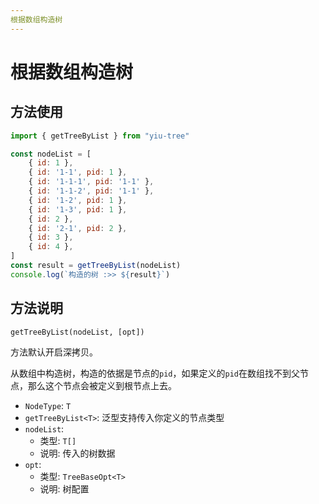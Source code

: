```yaml
---
根据数组构造树
---
```


# 根据数组构造树

## 方法使用

```js
import { getTreeByList } from "yiu-tree"

const nodeList = [
    { id: 1 },
    { id: '1-1', pid: 1 },
    { id: '1-1-1', pid: '1-1' },
    { id: '1-1-2', pid: '1-1' },
    { id: '1-2', pid: 1 },
    { id: '1-3', pid: 1 },
    { id: 2 },
    { id: '2-1', pid: 2 },
    { id: 3 },
    { id: 4 },
]
const result = getTreeByList(nodeList)
console.log(`构造的树 :>> ${result}`)
```

## 方法说明

```plaintext
getTreeByList(nodeList, [opt])
```

方法默认开启深拷贝。

从数组中构造树，构造的依据是节点的`pid`，如果定义的`pid`在数组找不到父节点，那么这个节点会被定义到根节点上去。

- `NodeType`: `T`
- `getTreeByList<T>`: 泛型支持传入你定义的节点类型
- `nodeList`:
  - 类型: `T[]`
  - 说明: 传入的树数据
- `opt`:
  - 类型: `TreeBaseOpt<T>`
  - 说明: 树配置
